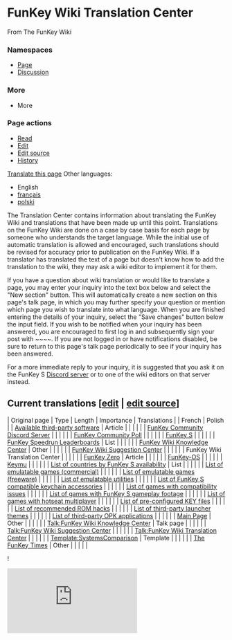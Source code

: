 # FunKey Wiki Translation Center

From The FunKey Wiki

### Namespaces

* [Page](/wiki/FunKey_Wiki_Translation_Center "View the content page [c]")
* [Discussion](/wiki/Talk:FunKey_Wiki_Translation_Center "Discussion about the content page [t]")

### More

* More

### Page actions

* [Read](/wiki/FunKey_Wiki_Translation_Center)
* [Edit](/w/index.php?title=FunKey_Wiki_Translation_Center&veaction=edit "Edit this page [v]")
* [Edit source](/w/index.php?title=FunKey_Wiki_Translation_Center&action=edit "Edit this page [e]")
* [History](/w/index.php?title=FunKey_Wiki_Translation_Center&action=history "Past revisions of this page [h]")

[Translate this page](/w/index.php?title=Special:Translate&group=page-FunKey+Wiki+Translation+Center&action=page&filter= "Special:Translate") Other languages:

* English
* [français](/wiki/FunKey_Wiki_Translation_Center/fr "Centre de Traduction du Wiki FunKey (100% translated)")
* [polski](/wiki/FunKey_Wiki_Translation_Center/pl "Centrum Tłumaczeń FunKey Wiki (100% translated)")

The Translation Center contains information about translating the FunKey Wiki and translations that have been made up until this point. Translations on the FunKey Wiki are done on a case by case basis for each page by someone who understands the target language. While the initial use of automatic translation is allowed and encouraged, such translations should be revised for accuracy prior to publication on the FunKey Wiki. If a translator has translated the text of a page but doesn't know how to add the translation to the wiki, they may ask a wiki editor to implement it for them.

If you have a question about wiki translation or would like to translate a page, you may enter your inquiry into the text box below and select the "New section" button. This will automatically create a new section on this page's talk page, in which you may further specify your question or mention which page you wish to translate into what language. When you are finished entering the details of your inquiry, select the "Save changes" button below the input field. If you wish to be notified when your inquiry has been answered, you are encouraged to first log in and subsequently sign your post with ~~~~. If you are not logged in or have notifications disabled, be sure to return to this page's talk page periodically to see if your inquiry has been answered.

For a more immediate reply to your inquiry, it is suggested that you ask it on the FunKey S [Discord server](https://discord.gg/G9kCvjg) or to one of the wiki editors on that server instead.

## Current translations [[edit](/w/index.php?title=FunKey_Wiki_Translation_Center&veaction=edit&section=1 "Edit section: Current translations") | [edit source](/w/index.php?title=FunKey_Wiki_Translation_Center&action=edit&section=1 "Edit section: Current translations")]

| Original page | Type | Length | Importance | Translations |
| French | Polish |
| [Available third-party software](/wiki/Available_third-party_software "Available third-party software") | Article |  |  |  |  |
| [FunKey Community Discord Server](/wiki/FunKey_Community_Discord_Server "FunKey Community Discord Server") |  |  |  |  |
| [FunKey Community Poll](/wiki/FunKey_Community_Poll "FunKey Community Poll") |  |  |  |  |
| [FunKey S](/wiki/FunKey_S "FunKey S") |  |  |  |  |
| [FunKey Speedrun Leaderboards](/wiki/FunKey_Speedrun_Leaderboards "FunKey Speedrun Leaderboards") | List |  |  |  |  |
| [FunKey Wiki Knowledge Center](/wiki/FunKey_Wiki_Knowledge_Center "FunKey Wiki Knowledge Center") | Other |  |  |  |  |
| [FunKey Wiki Suggestion Center](/wiki/FunKey_Wiki_Suggestion_Center "FunKey Wiki Suggestion Center") |  |  |  |  |
| FunKey Wiki Translation Center |  |  |  |  |
| [FunKey Zero](/wiki/FunKey_Zero "FunKey Zero") | Article |  |  |  |  |
| [FunKey-OS](/wiki/FunKey-OS "FunKey-OS") |  |  |  |  |
| [Keymu](/wiki/Keymu "Keymu") |  |  |  |  |
| [List of countries by FunKey S availability](/wiki/List_of_countries_by_FunKey_S_availability "List of countries by FunKey S availability") | List |  |  |  |  |
| [List of emulatable games (commercial)](/wiki/List_of_emulatable_games_(commercial) "List of emulatable games (commercial)") |  |  |  |  |
| [List of emulatable games (freeware)](/wiki/List_of_emulatable_games_(freeware) "List of emulatable games (freeware)") |  |  |  |  |
| [List of emulatable utilities](/wiki/List_of_emulatable_utilities "List of emulatable utilities") |  |  |  |  |
| [List of FunKey S compatible keychain accessories](/wiki/List_of_FunKey_S_compatible_keychain_accessories "List of FunKey S compatible keychain accessories") |  |  |  |  |
| [List of games with compatibility issues](/wiki/List_of_games_with_compatibility_issues "List of games with compatibility issues") |  |  |  |  |
| [List of games with FunKey S gameplay footage](/wiki/List_of_games_with_FunKey_S_gameplay_footage "List of games with FunKey S gameplay footage") |  |  |  |  |
| [List of games with hotseat multiplayer](/wiki/List_of_games_with_hotseat_multiplayer "List of games with hotseat multiplayer") |  |  |  |  |
| [List of pre-configured KEY files](/wiki/List_of_pre-configured_KEY_files "List of pre-configured KEY files") |  |  |  |  |
| [List of recommended ROM hacks](/wiki/List_of_recommended_ROM_hacks "List of recommended ROM hacks") |  |  |  |  |
| [List of third-party launcher themes](/wiki/List_of_third-party_launcher_themes "List of third-party launcher themes") |  |  |  |  |
| [List of third-party OPK applications](/wiki/List_of_third-party_OPK_applications "List of third-party OPK applications") |  |  |  |  |
| [Main Page](/wiki/Main_Page "Main Page") | Other |  |  |  |  |
| [Talk:FunKey Wiki Knowledge Center](/wiki/Talk:FunKey_Wiki_Knowledge_Center "Talk:FunKey Wiki Knowledge Center") | Talk page |  |  |  |  |
| [Talk:FunKey Wiki Suggestion Center](/wiki/Talk:FunKey_Wiki_Suggestion_Center "Talk:FunKey Wiki Suggestion Center") |  |  |  |  |
| [Talk:FunKey Wiki Translation Center](/wiki/Talk:FunKey_Wiki_Translation_Center "Talk:FunKey Wiki Translation Center") |  |  |  |  |
| [Template:SystemsComparison](/wiki/Template:SystemsComparison "Template:SystemsComparison") | Template |  |  |  |  |
| [The FunKey Times](/wiki/The_FunKey_Times "The FunKey Times") | Other |  |  |  |  |

!



![](https://matomo.miraheze.org/matomo.php?idsite=6355&rec=1&action_name=FunKey_Wiki_Translation_Center)
